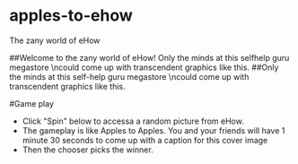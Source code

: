 # apples-to-ehow
The zany world of eHow

##Welcome to the zany world of eHow!  Only the minds at this selfhelp guru megastore \ncould come up with transcendent graphics like this.
##Only the minds at this self-help guru megastore \ncould come up with transcendent graphics like this.

#Game play
- Click "Spin" below to accessa a random picture from eHow.
- The gameplay is like Apples to Apples. You and your friends will have 1 minute 30 seconds to come up with a caption for this cover image
- Then the chooser picks the winner.
